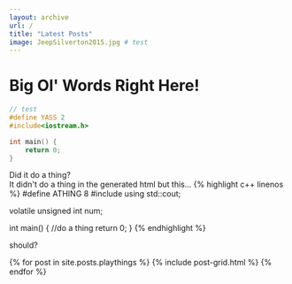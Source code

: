 ```yaml
---
layout: archive
url: /
title: "Latest Posts"
image: JeepSilverton2015.jpg # test
---
```

# Big Ol' Words Right Here!

``` c++
// test
#define YASS 2
#include<iostream.h>

int main() {
	return 0;
}

```

Did it do a thing?  
It didn't do a thing in the generated html but this...
{% highlight c++ linenos %}
#define ATHING 8
#include<string>
using std::cout;

volatile unsigned int num;

int main() {
	//do a thing
	return 0;
}
{% endhighlight %}

should?

<div class="tiles">
{% for post in site.posts.playthings %}
	{% include post-grid.html %}
{% endfor %}
</div><!-- /.tiles -->
